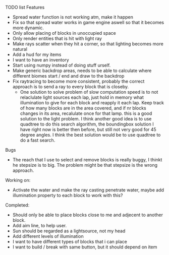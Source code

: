 TODO list
Features
- Spread water function is not working atm, make it happen
- Fix so that spread water works in game engine aswell so that it becomes more dynamic.
- Only allow placing of blocks in unoccupied space
- Only render entities that is hit with light ray
- Make rays scatter when they hit a corner, so that lighting becomes more natural
- Add a hud for my items
- I want to have an inventory
- Start using numpy instead of doing stuff urself.
- Make generic backdrop areas, needs to be able to calculate where different biomes start / end and draw to the backdrop 
- Fix raytracing to become more consistent, probably the correct approach is to send a ray to every block that is closeby.
    * One solution to solve problem of slow computation speed is to not relaclulate light sources each lap, just hold in memory what illumination to give for each block and reapply it each lap. Keep track of how many blocks are in the area covered, and if nr blocks changes in its area, recalulate once for that lamp. this is a good solution to the light problem. I think another good idea is to use quadtree to do this search algorithm, the boundingbox solution I have right now is better then before, but still not very good for 45 degree angles.
       I think the best solution would be to use quadtree to do a fast search.

Bugs
- The reach that I use to select and remove blocks is really buggy, I thinkt he stepsize is to big. The problem might be that stepsize is the wrong approach.

Working on:
- Activate the water and make the ray casting penetrate water, maybe add illumination property to each block to work with this?


Completed:
- Should only be able to place blocks close to me and adjecent to another block.
- Add aim line, to help user.
- Sun should be regarded as a lightsource, not my head
- Add different levels of illumination
- I want to have different types of blocks that i can place
- I want to build / break with same button, but it should depend on item
